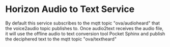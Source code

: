 # Horizon Audio to Text Service

By default this service subscribes to the mqtt topic "ova/audioheard" that the voice2audio topic publishes to. Once audio2text receives the audio file, it will use the offline audio to text conversion tool Pocket Sphinx and publish the deciphered text to the mqtt topic "ova/textheard"

